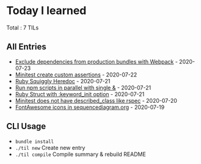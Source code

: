 # Today I learned

Total : 7 TILs

## All Entries

- [Exclude dependencies from production bundles with Webpack](./entries/2020-07-23-exclude-dependencies-from-production-bundles-with-webpack.md) - 2020-07-23
- [Minitest create custom assertions](./entries/2020-07-22-minitest-create-custom-assertions.md) - 2020-07-22
- [Ruby Squiggly Heredoc](./entries/2020-07-21-ruby-squiggly-heredoc.md) - 2020-07-21
- [Run npm scripts in parallel with single &](./entries/2020-07-21-run-npm-scripts-in-parallel-with-single-ampersand.md) - 2020-07-21
- [Ruby Struct with :keyword_init option](./entries/2020-07-21-ruby-struct-with-keyword-init-option.md) - 2020-07-21
- [Minitest does not have described_class like rspec](./entries/2020-07-20-minitest-does-not-have-described-class-like-rspec.md) - 2020-07-20
- [FontAwesome icons in sequencediagram.org](./entries/2020-07-19-sequence-diagram-org-logo.md) - 2020-07-19


## CLI Usage

- `bundle install`
- `./til new` Create new entry
- `./til compile` Compile summary & rebuild README
